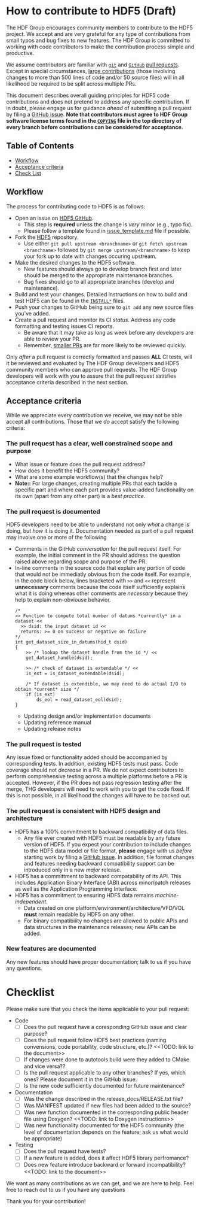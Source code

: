 # How to contribute to HDF5 (Draft)

The HDF Group encourages community members to contribute to the HDF5 project. We accept and are very grateful for any type of contributions 
from small typos and bug fixes to new features. The HDF Group is committed to working with code contributors to make the contribution
process simple and productive.

We assume contributors are familiar with [`git`](https://git-scm.com) and [`GitHub`](https://github.com) [pull requests](https://guides.github.com/activities/hello-world/).
Except in special circumstances, [large contributions](https://bssw.io/items/pull-request-size-matters)
(those involving changes to more than 500 lines of code and/or 50 source files) will in all likelihood be required to be
split across multiple PRs.

This document describes overall guiding principles for HDF5 code contributions and does not pretend to address any specific contribution.
If in doubt, please engage us for guidance *ahead* of submitting a pull request by filing a [GitHub issue](https://github.com/HDFGroup/hdf5/issues/new). 
**Note that contributors must agree to HDF Group software license terms found in the
[`COPYING`](https://github.com/HDFGroup/hdf5/blob/develop/COPYING) file in the top directory of every branch before
contributions can be considered for acceptance.**

## Table of Contents

* [Workflow](#workflow)
* [Acceptance criteria](#acceptance-criteria)
* [Check List](#checklist)

## Workflow

The process for contributing code to HDF5 is as follows:

* Open an issue on [HDF5 GitHub](https://github.com/HDFGroup/hdf5/issues).
  * This step is **required** unless the change is *very* minor (e.g., typo fix).
  * Please follow a template found in [issue_template.md]() file if possible.  
* Fork the [HDF5](https://github.com/HDFGroup/hdf5) repository.
  * Use either `git pull upstream <branchname>` or `git fetch upstream <branchname>` followed by `git merge upstream/<branchname>`
    to keep your fork up to date with changes occuring upstream.
* Make the desired changes to the HDF5 software.
  * New features should always go to develop branch first and later should be merged to the appropriate maintenance branches.
  * Bug fixes should go to all appropriate branches (develop and maintenance). 
* Build and test your changes. Detailed instructions on how to build and test HDF5 can be found in the
  [`INSTALL*`](https://github.com/HDFGroup/hdf5/search?q=filename%3AINSTALL_) files.
* Push your changes to GitHub being sure to `git add` any new source files you've added.
* Create a pull request and monitor its CI *status*. Address any code formatting and testing issues CI reports.
  * Be aware that it may take as long as week before any developers are able to review your PR.
  * Remember, [smaller PRs](https://bssw.io/items/pull-request-size-matters) are far more likely to be reviewed quickly.

Only *after* a pull request is correctly formatted and passes **ALL** CI tests, will it be reviewed and evaluated by The
HDF Group developers and HDF5 community members who can approve pull requests.
The HDF Group developers will work with you to assure that the pull request satisfies acceptance criteria described in the next section. 

## Acceptance criteria

While we appreciate every contribution we receive, we may not be able accept all contributions.
Those that we *do* accept satisfy the following criteria:

### **The pull request has a clear, well constrained scope and purpose**
* What issue or feature does the pull request address?
* How does it benefit the HDF5 community?
* What are some example workflow(s) that the changes help?
* **Note::** For large changes, creating multiple PRs that each tackle a specific part and
  where each part provides value-added functionality on its own (apart from any other part) is a *best practice*.

### **The pull request is documented**
HDF5 developers need to be able to understand not only *what* a change is doing, but *how* it is doing it.
Documentation needed as part of a pull request may involve one or more of the following
* Comments in the GitHub *conversation* for the pull request itself. For example, the initial comment in the
  PR should address the question raised above regarding scope and purpose of the PR.
* In-line comments in the source code that explain any portion of code that would not be immediatly obvious from the
  code itself. For example, in the code block below, lines bracketed with `>>` and `<<` represent **unnecessary**
  comments because the code itself sufficiently explains what it is doing whereas other comments are *necessary* 
  because they help to explain non-obviouse behavior.
  ```
  /*
  >> Function to compute total number of datums *currently* in a dataset <<
    >> dsid: the input dataset id <<
    returns: >= 0 on success or negative on failure
  */
  int get_dataset_size_in_datums(hid_t dsid)
  {
      >> /* lookup the dataset handle from the id */ << 
      get_dataset_handle(dsid);
      
      >> /* check of dataset is extendable */ <<
      is_ext = is_dataset_extendable(dsid);

      /* If dataset is extendible, we may need to do actual I/O to obtain *current* size */
      if (is_ext)
          ds_eol = read_dataset_eol(dsid);
  }
  ```
  * Updating design and/or implementation documents
  * Updating reference manual
  * Updating release notes

### **The pull request is tested**
Any issue fixed or functionality added should be accompanied by corresponding tests. In addition, existing HDF5 tests must pass.
Code coverage should not *decrease* in a PR. We do not expect contributors to perform comprehensive testing across a multiple
platforms before a PR is accepted. However, if the PR does not pass regression testing after the merge, THG developers will need
to work with you to get the code fixed. If this is not possible, in all likelihood the changes will have to be backed out. 

### **The pull request is consistent with HDF5 design and architecture**
* HDF5 has a 100% commitment to backward compatibility of data files.
  * Any file ever created with HDF5 must be readable by any future version of HDF5. If you expect your contribution to include
    changes to the HDF5 data model or file format, **please** engage with us *before* starting work by filing a
    [GitHub issue](https://github.com/HDFGroup/hdf5/issues/new). In addition, file format changes and features needing backward
    compatibility support can be introduced only in a new *major* release.
* HDF5 has a committment to backward compatability of its API. This includes Application Binary Interface (ABI) across minor/patch
  releases as well as the Application Programming Interface.
* HDF5 has a commitment to ensuring HDF5 data remains *machine-independent*.
  * Data created on one platform/environment/architecture/VFD/VOL **must** remain readable by HDF5 on any other. 
  * For binary compatibility no changes are allowed to public APIs and data structures in the maintenance releases; new APIs can be added.

### **New features are documented**
Any new features should have proper documentation; talk to us if you have any questions.

# Checklist

Please make sure that you check the items applicable to your pull request:

* Code 
  * [ ] Does the pull request have a coresponding GitHub issue and clear purpose?
  * [ ] Does the pull request follow HDF5 best practices (naming convensions, code portability, code structure, etc.)? <<TODO: link to the document>>
  * [ ] If changes were done to autotools build were they added to CMake and vice versa??
  * [ ] Is the pull request applicable to any other branches? If yes, which ones? Please document it in the GitHub issue.
  * [ ] Is the new code sufficiently documented for future maintenance?
* Documentation
  * [ ] Was the change described in the release_docs/RELEASE.txt file?
  * [ ] Was MANIFEST updated if new files had been added to the source?
  * [ ] Was new function documented in the corresponding public header file using Doxygen? <<TODO: link to Doxygen instructions>>
  * [ ] Was new functionality documented for the HDF5 community (the level of documentation depends on the feature; ask us what would be appropriate)
* Testing
  * [ ] Does the pull request have tests?
  * [ ] If a new feature is added, does it affect HDF5 library perfromance?
  * [ ] Does new feature introduce backward or forward incompatibility? <<TODO: link to the document>>

We want as many contributions as we can get, and we are here to help. Feel free to reach out to us if you have any questions

Thank you for your contribution!

